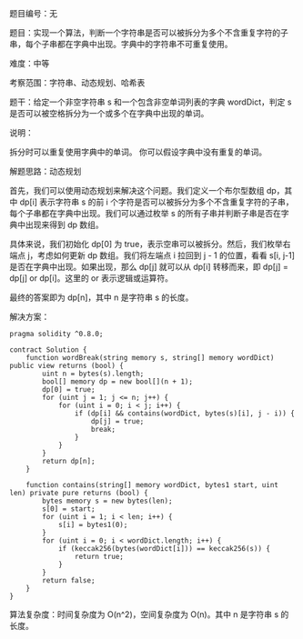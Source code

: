 题目编号：无

题目：实现一个算法，判断一个字符串是否可以被拆分为多个不含重复字符的子串，每个子串都在字典中出现。字典中的字符串不可重复使用。

难度：中等

考察范围：字符串、动态规划、哈希表

题干：给定一个非空字符串 s 和一个包含非空单词列表的字典 wordDict，判定 s 是否可以被空格拆分为一个或多个在字典中出现的单词。

说明：

拆分时可以重复使用字典中的单词。
你可以假设字典中没有重复的单词。

解题思路：动态规划

首先，我们可以使用动态规划来解决这个问题。我们定义一个布尔型数组 dp，其中 dp[i] 表示字符串 s 的前 i 个字符是否可以被拆分为多个不含重复字符的子串，每个子串都在字典中出现。我们可以通过枚举 s 的所有子串并判断子串是否在字典中出现来得到 dp 数组。

具体来说，我们初始化 dp[0] 为 true，表示空串可以被拆分。然后，我们枚举右端点 j，考虑如何更新 dp 数组。我们将左端点 i 拉回到 j - 1 的位置，看看 s[i, j-1] 是否在字典中出现。如果出现，那么 dp[j] 就可以从 dp[i] 转移而来，即 dp[j] = dp[j] or dp[i]。这里的 or 表示逻辑或运算符。

最终的答案即为 dp[n]，其中 n 是字符串 s 的长度。

解决方案：

```
pragma solidity ^0.8.0;

contract Solution {
    function wordBreak(string memory s, string[] memory wordDict) public view returns (bool) {
        uint n = bytes(s).length;
        bool[] memory dp = new bool[](n + 1);
        dp[0] = true;
        for (uint j = 1; j <= n; j++) {
            for (uint i = 0; i < j; i++) {
                if (dp[i] && contains(wordDict, bytes(s)[i], j - i)) {
                    dp[j] = true;
                    break;
                }
            }
        }
        return dp[n];
    }

    function contains(string[] memory wordDict, bytes1 start, uint len) private pure returns (bool) {
        bytes memory s = new bytes(len);
        s[0] = start;
        for (uint i = 1; i < len; i++) {
            s[i] = bytes1(0);
        }
        for (uint i = 0; i < wordDict.length; i++) {
            if (keccak256(bytes(wordDict[i])) == keccak256(s)) {
                return true;
            }
        }
        return false;
    }
}
```

算法复杂度：时间复杂度为 O(n^2)，空间复杂度为 O(n)。其中 n 是字符串 s 的长度。